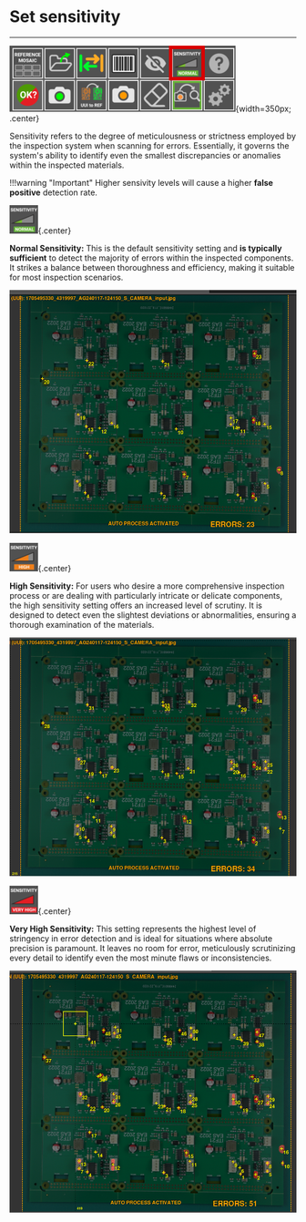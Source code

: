 # **Set sensitivity**
___
![Sensitivity button](../assets/v7/ui-button6.png){width=350px; .center}

Sensitivity refers to the degree of meticulousness or strictness employed by the inspection system when scanning for errors. Essentially, it governs the system's ability to identify even the smallest discrepancies or anomalies within the inspected materials.

!!!warning "Important"
    Higher sensivity levels will cause a higher **false positive** detection rate.

![normal sensitivity button](../assets/nomal-sensitivity-button.png){.center}

**Normal Sensitivity:** This is the default sensitivity setting and **is typically sufficient** to detect the majority of errors within the inspected components. It strikes a balance between thoroughness and efficiency, making it suitable for most inspection scenarios.

![PCB with errors in normal sensitivity](../assets/normal-sensitivity.png)

![high sensitivity button](../assets/high-sensitivity-button.png){.center}

**High Sensitivity:** For users who desire a more comprehensive inspection process or are dealing with particularly intricate or delicate components, the high sensitivity setting offers an increased level of scrutiny. It is designed to detect even the slightest deviations or abnormalities, ensuring a thorough examination of the materials.



![PCB with errors in high sensitivity](../assets/high-sensitivity.png)

![very high sensitivity button](../assets/Very-high-sensitivity-button.png){.center}

**Very High Sensitivity:** This setting represents the highest level of stringency in error detection and is ideal for situations where absolute precision is paramount. It leaves no room for error, meticulously scrutinizing every detail to identify even the most minute flaws or inconsistencies.



![PCB with errors in very high sensitivity](../assets/very-high-sensitivity.png)

